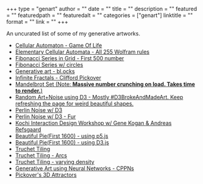 +++
type = "genart"
author = ""
date = ""
title = ""
description = ""
featured = ""
featuredpath = ""
featuredalt = ""
categories = ["genart"]
linktitle = ""
format = ""
link = ""
+++

An uncurated list of some of my generative artworks. 

* [Cellular Automaton - Game Of Life](https://bl.ocks.org/pkamath2/a1daf4f25ec4a7a14f65245e67261cfb)
* [Elementary Cellular Automata - All 255 Wolfram rules](https://pkamath2.github.io/generative/rule.html)
* [Fibonacci Series in Grid - First 500 number](https://pkamath2.github.io/generative/fibonacci.html)
* [Fibonacci Series w/ circles](https://pkamath2.github.io/generative/fibonacci-circles.html)
* [Generative art - bl.ocks](https://bl.ocks.org/pkamath2)
* [Infinite Fractals - Clifford Pickover](https://pkamath2.github.io/generative/pickover-fractals/index.html)
* [Mandelbrot Set (Note: **Massive number crunching on load. Takes time to render.**)](https://pkamath2.github.io/generative/mandelbrot/index.html)
* [Random Art+Noise using D3 - Mostly #D3BrokeAndMadeArt. Keep refreshing the page for weird beautiful shapes.](https://pkamath2.github.io/generative/wave.html)
* [Perlin Noise w/ D3](https://pkamath2.github.io/generative/noise/generative-art-see-that-noise-grid.html)
* [Perlin Noise w/ D3 - Fur](https://pkamath2.github.io/generative/noise/generative-art-see-that-noise-grid-wave.html)
* [Kochi Interaction Design Workshop w/ Gene Kogan & Andreas Refsgaard](https://pkamath2.github.io/kochi/facial_fraud/index.html)
* [Beautiful Pie(First 1600) - using p5.js](https://pkamath2.github.io/generative/pie/pie.html)
* [Beautiful Pie(First 1600) - using D3.js](https://beta.observablehq.com/@pkamath2/my-first-observable-notebook-art-of)
* [Truchet Tiling](https://pkamath2.github.io/generative/tiling/tiling.html)
* [Truchet Tiling - Arcs](https://pkamath2.github.io/generative/tiling/tiling-arcs.html)
* [Truchet Tiling - varying density](https://pkamath2.github.io/generative/tiling/tiling-wave.html)
* [Generative Art using Neural Networks - CPPNs](https://medium.com/@prnmkmth/generative-art-using-neural-networks-and-javascript-d2c353fb0574)
* [Pickover's 3D Attractors](https://pkamath2.github.io/generative/attractors/pickover.html)